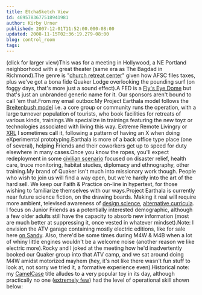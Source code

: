 ```yaml
---
title: EtchaSketch View
id: 4695783677518941981
author: Kirby Urner
published: 2007-12-01T11:52:00.000-08:00
updated: 2008-11-15T02:36:19.279-08:00
blog: control_room
tags: 
---
```


[](https://blogger.googleusercontent.com/img/b/R29vZ2xl/AVvXsEgfr_zgx5DBRg_dwr9YAJ8lncqAKN91CclYr8cEbw7icr8SZHG_-QlE0TJWqhd3SDdOMlPhHLkEHMdi35X80nBrbQabJV3-UWFWF6AlhyphenhyphenRG_O2kSOv2WTVEy4gEpfpYj4f2oaIQ/s1600-r/afsc_rr_camp.png)(click for larger view)This was for a meeting in Hollywood, a NE Portland neighborhood with a great theater (same era as The Bagdad in Richmond).The genre is "[church retreat center](http://www.grunch.net/synergetics/bworks.html)" given how AFSC files taxes, plus we've got a bona fide Quaker Lodge overlooking the pounding surf (on foggy days, that's more just a sound effect).A FED is a [Fly's Eye Dome](http://worldgame.blogspot.com/2006/01/location-scouting.html) but that's just an unbranded generic name for it.  Our sponsors aren't bound to call 'em that.From my email outbox:My Project Earthala model follows the [Breitenbush model](http://breitenbush.com/) i.e. a core group or community runs the operation, with a large turnover population of tourists, who book facilities for retreats of various kinds, trainings.We specialize in trainings featuring the new toyz or technologies associated with living this way. Extreme Remote Livingry or [XRL](http://controlroom.blogspot.com/2007/04/extremely-remote-living-xrl_10.html) I sometimes call it, following a pattern of having an X when doing eXperimental prototyping.Earthala is more of a back office type place (one of several), helping Friends and their coworkers get up to speed for duty elsewhere in many cases.Once you know the ropes, you'll expect redeployment in some [civilian scenario](http://controlroom.blogspot.com/2006/07/civilian-technology.html) focused on disaster relief, health care, truce monitoring, habitat studies, diplomacy and ethnography, other training.My brand of Quaker isn't much into missionary work though.  People who wish to join us will find a way open, but we're hardly into the art of the hard sell.  We keep our Faith & Practice on-line in hypertext, for those wishing to familiarize themselves with our ways.Project Earthala is currently near future science fiction, on the drawing boards.  Making it real will require more ambient, televised awareness of [design science](http://worldgame.blogspot.com/2006/02/octet-truss.html), [alternative curricula](http://worldgame.blogspot.com/2007/01/m.html).  I focus on Junior Friends as a potentially interested demographic, although a few older adults still have the capacity to absorb new information (most are much better at suppressing it, once vested in whatever mindset).Note:  I envision the ATV garage containing mostly electric editions, like for sale here [on Sandy](http://www.flickr.com/photos/17157315@N00/sets/72157602209081561/). Also, there'd be some times during M4W & M4B when a lot of whiny little engines wouldn't be a welcome noise (another reason we like electric more).Rocky and I joked at the meeting how he'd inadvertently booked our Quaker group into that ATV camp, and we sat around doing M4W amidst motorized mayhem (hey, it's not like there wasn't fun stuff to look at, not sorry we tried it, a formative experience even).Historical note:  my [CamelCase](http://en.wikipedia.org/wiki/CamelCase) title alludes to a very popular toy in its day, although practically no one ([extremely few](http://www.etcha.net/)) had the level of operational skill shown below:[](https://blogger.googleusercontent.com/img/b/R29vZ2xl/AVvXsEj-NpND87CDQ2mF3aEK097-Yi17narNrY4dOqUSTyLHBwWDODp3Wgr06CjkdKEHg3PztobQ74tgJXizQPrSNYt5W7SvwIkZyRU2DDmp4xtTIF4US9l6FF4A82Pi2b42WbpjQEZK/s1600-r/etchasketch.jpg)